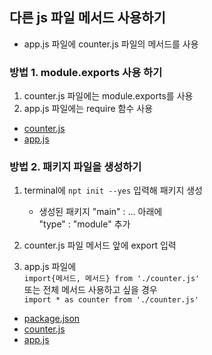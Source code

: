 ## 다른 js 파일 메서드 사용하기

- app.js 파일에 counter.js 파일의 메서드를 사용

### 방법 1. module.exports 사용 하기

1. counter.js 파일에는 module.exports를 사용
2. app.js 파일에는 require 함수 사용

- [counter.js](https://github.com/hyeah0/Node.js/blob/main/01_Modules/code/c_003_export_import/counter.js)
- [app.js](https://github.com/hyeah0/Node.js/blob/main/01_Modules/code/c_003_export_import/app.js)

### 방법 2. 패키지 파일을 생성하기

1. terminal에 `npt init --yes` 입력해 패키지 생성

   - 생성된 패키지 "main" : ... 아래에
     <br> "type" : "module" 추가

2. counter.js 파일 메서드 앞에 export 입력
3. app.js 파일에
   <br> `import{메서드, 메서드} from './counter.js'`
   <br> 또는 전체 메서드 사용하고 싶을 경우
   <br> `import * as counter from './counter.js'`

- [package.json](https://github.com/hyeah0/Node.js/blob/main/01_Modules/code/c_004_export_import/package.json)
- [counter.js](https://github.com/hyeah0/Node.js/blob/main/01_Modules/code/c_004_export_import/counter.js)
- [app.js](https://github.com/hyeah0/Node.js/blob/main/01_Modules/code/c_004_export_import/app.js)
